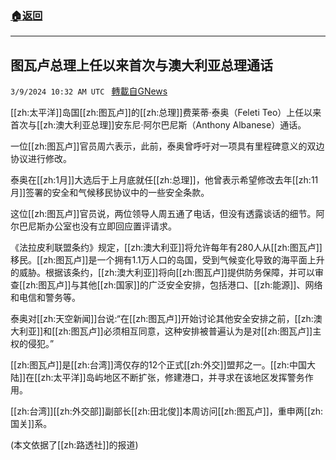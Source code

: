 ###  [:house:返回](README.md)
---


## 图瓦卢总理上任以来首次与澳大利亚总理通话
`3/9/2024 10:32 AM UTC ` [轉載自GNews](https://gnews.org/articles/2379665)

[[zh:太平洋]]岛国[[zh:图瓦卢]]的[[zh:总理]]费莱蒂·泰奥（Feleti Teo）上任以来首次与[[zh:澳大利亚总理]]安东尼·阿尔巴尼斯（Anthony Albanese）通话。

一位[[zh:图瓦卢]]官员周六表示，此前，泰奥曾呼吁对一项具有里程碑意义的双边协议进行修改。

泰奥在[[zh:1月]]大选后于上月底就任[[zh:总理]]，他曾表示希望修改去年[[zh:11月]]签署的安全和气候移民协议中的一些安全条款。

这位[[zh:图瓦卢]]官员说，两位领导人周五通了电话，但没有透露谈话的细节。阿尔巴尼斯办公室也没有立即回应置评请求。

《法拉皮利联盟条约》规定，[[zh:澳大利亚]]将允许每年有280人从[[zh:图瓦卢]]移民。[[zh:图瓦卢]]是一个拥有1.1万人口的岛国，受到气候变化导致的海平面上升的威胁。根据该条约，[[zh:澳大利亚]]将向[[zh:图瓦卢]]提供防务保障，并可以审查[[zh:图瓦卢]]与其他[[zh:国家]]的广泛安全安排，包括港口、[[zh:能源]]、网络和电信和警务等。

泰奥对[[zh:天空新闻]]台说:“在[[zh:图瓦卢]]开始讨论其他安全安排之前，[[zh:澳大利亚]]和[[zh:图瓦卢]]必须相互同意，这种安排被普遍认为是对[[zh:图瓦卢]]主权的侵犯。”

[[zh:图瓦卢]]是[[zh:台湾]]湾仅存的12个正式[[zh:外交]]盟邦之一。[[zh:中国大陆]]在[[zh:太平洋]]岛屿地区不断扩张，修建港口，并寻求在该地区发挥警务作用。

[[zh:台湾]][[zh:外交部]]副部长[[zh:田北俊]]本周访问[[zh:图瓦卢]]，重申两[[zh:国关]]系。

(本文依据了[[zh:路透社]]的报道)
